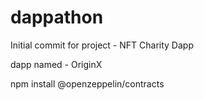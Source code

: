 # dappathon

Initial commit for project - NFT Charity Dapp

dapp named - OriginX

npm install @openzeppelin/contracts